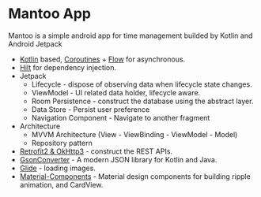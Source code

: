 # Mantoo App
Mantoo is a simple android app for time management builded by Kotlin and Android Jetpack

- [Kotlin](https://kotlinlang.org/) based, [Coroutines](https://github.com/Kotlin/kotlinx.coroutines) + [Flow](https://kotlin.github.io/kotlinx.coroutines/kotlinx-coroutines-core/kotlinx.coroutines.flow/) for asynchronous.
- [Hilt](https://dagger.dev/hilt/) for dependency injection.
- Jetpack
    - Lifecycle - dispose of observing data when lifecycle state changes.
    - ViewModel - UI related data holder, lifecycle aware.
    - Room Persistence - construct the database using the abstract layer.
    - Data Store - Persist user preference
    - Navigation Component - Navigate to another fragment
- Architecture
    - MVVM Architecture (View - ViewBinding - ViewModel - Model)
    - Repository pattern
- [Retrofit2 & OkHttp3](https://github.com/square/retrofit) - construct the REST APIs.
- [GsonConverter](https://github.com/google/gson) - A modern JSON library for Kotlin and Java.
- [Glide](https://github.com/bumptech/glide) - loading images.
- [Material-Components](https://github.com/material-components/material-components-android) - Material design components for building ripple animation, and CardView.

